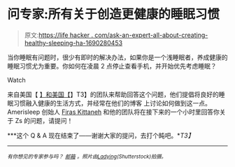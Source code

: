 # 问专家:所有关于创造更健康的睡眠习惯

> 原文:[https://life hacker . com/ask-an-expert-all-about-creating-healthy-sleeping-ha-1690280453](https://lifehacker.com/ask-an-expert-all-about-creating-healthier-sleeping-ha-1690280453)

当你睡眠有问题时，很少有即时的解决办法，如果你是一个浅睡眠者，养成健康的睡眠习惯尤为重要。你如何在凌晨 2 点停止查看手机，并开始优先考虑睡眠？

Watch

来自美国【 [】和美国【](http://www.amerisleep.com/)】T3】的团队来帮助回答这个问题，他们提倡将良好的睡眠习惯融入健康的生活方式，并经常在他们的博客 上讨论如何做到这一点。Amerisleep 创始人 [Firas Kittaneh](https://twitter.com/firaskittaneh) 和他的团队将在接下来的一个小时里回答你关于 Zs 的问题，请提问！

***这个 Q & A 现在结束了——谢谢大家的提问，去打个盹吧。**T3】*

* * *

<small>*有你想见的专家参与吗？*</small> [<small>*邮箱*</small>](mailto:andy@lifehacker.com) <small>*。照片由*</small>[<small>*Ladying*</small>](http://www.shutterstock.com/pic-220778143/stock-photo-asian-woman-sleeping-in-white-bed-view-from-above.html)<small>*(Shutterstock)拍摄。*</small>